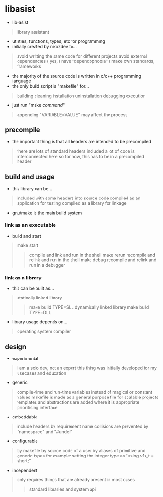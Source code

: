 # libasist

- lib-asist
> library assistant
- utilities, functions, types, etc for programming
- initially created by nikozdev to...
> avoid writting the same code for different projects
> avoid external dependencies ( yes, i have "dependophobia" )
> make own standards, frameworks
- the majority of the source code is written in c/c++ programming language
- the only build script is "makefile" for...
> building
> cleaning
> installation
> uninstallation
> debugging
> execution
- just run "make *command*"
> appending "VARIABLE=VALUE" may affect the process

## precompile

- the important thing is that all headers are intended to be precompiled
> there are lots of standard headers included
> a lot of code is interconnected here
> so for now, this has to be in a precompiled header

## build and usage

- this library can be...
> included with some headers into source code
> compiled as an application for testing
> compiled as a library for linkage
- gnu/make is the main build system

### link as an executable

- build and start
> make start
> > compile and link and run in the shell
> make rerun
> > recompile and relink and run in the shell
> make debug
> > recompile and relink and run in a debugger

### link as a library

- this can be built as...
> statically linked library
> > make build TYPE=SLL
> dynamically linked library
> > make build TYPE=DLL
- library usage depends on...
> operating system
> compiler

## design

- experimental
> i am a solo dev, not an expert
> this thing was initially developed for my usecases and education
- generic
> compile-time and run-time variables instead of magical or constant values
> makefile is made as a general purpose file for scalable projects
> templates and abstractions are added where it is appropriate
> prioritising interface
- embeddable
> include headers by requirement
> name collisions are prevented by "namespace" and "#undef"
- configurable
> by makefile
> by source code of a user
> by aliases of primitive and generic types
> for example: setting the integer type as "using v1s\_t = short;"
- independent
> only requires things that are already present in most cases
> > standard libraries and system api
